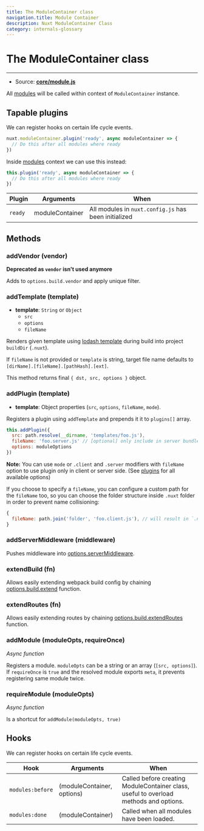 ```yaml
---
title: The ModuleContainer class
navigation.title: Module Container
description: Nuxt ModuleContainer Class
category: internals-glossary
---
```


# The ModuleContainer class

---

- Source: **[core/module.js](https://github.com/nuxt/nuxt/blob/2.x-dev/packages/core/src/module.js)**

All [modules](/___documentation___directory-structure/modules) will be called within context of `ModuleContainer` instance.

## Tapable plugins

We can register hooks on certain life cycle events.

```js
nuxt.moduleContainer.plugin('ready', async moduleContainer => {
  // Do this after all modules where ready
})
```

Inside [modules](/___documentation___directory-structure/modules) context we can use this instead:

```js
this.plugin('ready', async moduleContainer => {
  // Do this after all modules where ready
})
```

| Plugin  | Arguments       | When                                                 |
| ------- | --------------- | ---------------------------------------------------- |
| `ready` | moduleContainer | All modules in `nuxt.config.js` has been initialized |

## Methods

### addVendor (vendor)

**Deprecated as `vendor` isn't used anymore**

Adds to `options.build.vendor` and apply unique filter.

### addTemplate (template)

- **template**: `String` or `Object`
  - `src`
  - `options`
  - `fileName`

Renders given template using [lodash template](https://lodash.com/___documentation___4.17.4#template) during build into project `buildDir` (`.nuxt`).

If `fileName` is not provided or `template` is string, target file name defaults to `[dirName].[fileName].[pathHash].[ext]`.

This method returns final `{ dst, src, options }` object.

### addPlugin (template)

- **template**: Object properties (`src`, `options`, `fileName`, `mode`).

Registers a plugin using `addTemplate` and prepends it it to `plugins[]` array.

```js
this.addPlugin({
  src: path.resolve(__dirname, 'templates/foo.js'),
  fileName: 'foo.server.js' // [optional] only include in server bundle
  options: moduleOptions
})
```

**Note:** You can use `mode` or `.client` and `.server` modifiers with `fileName` option to use plugin only in client or server side. (See [plugins](/___documentation___directory-structure/plugins#name-conventional-plugin) for all available options)

If you choose to specify a `fileName`, you can configure a custom path for the `fileName` too, so you can choose the folder structure inside `.nuxt` folder in order to prevent name collisioning:

```js
{
  fileName: path.join('folder', 'foo.client.js'), // will result in `.nuxt/folder/foo.client.js`
}
```

### addServerMiddleware (middleware)

Pushes middleware into [options.serverMiddleware](/___documentation___configuration-glossary/configuration-servermiddleware).

### extendBuild (fn)

Allows easily extending webpack build config by chaining [options.build.extend](/___documentation___configuration-glossary/configuration-build#extend) function.

### extendRoutes (fn)

Allows easily extending routes by chaining [options.build.extendRoutes](/___documentation___configuration-glossary/configuration-router#extendroutes) function.

### addModule (moduleOpts, requireOnce)

_Async function_

Registers a module. `moduleOpts` can be a string or an array (`[src, options]`). If `requireOnce` is `true` and the resolved module exports `meta`, it prevents registering same module twice.

### requireModule (moduleOpts)

_Async function_

Is a shortcut for `addModule(moduleOpts, true)`

## Hooks

We can register hooks on certain life cycle events.

| Hook             | Arguments                  | When                                                                                  |
| ---------------- | -------------------------- | ------------------------------------------------------------------------------------- |
| `modules:before` | (moduleContainer, options) | Called before creating ModuleContainer class, useful to overload methods and options. |
| `modules:done`   | (moduleContainer)          | Called when all modules have been loaded.                                             |
